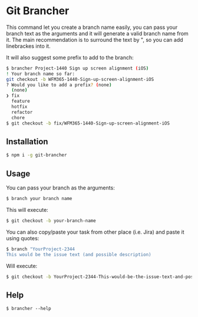 # Git Brancher

This command let you create a branch name easily, you can pass your branch text as the arguments and it will generate a valid branch name from it.
The main recommendation is to surround the text by ", so you can add linebrackes into it.

It will also suggest some prefix to add to the branch:

```sh
$ brancher Project-1440 Sign up screen alignment (iOS)
! Your branch name so far:
git checkout -b WFM365-1440-Sign-up-screen-alignment-iOS
? Would you like to add a prefix? (none)
  (none)
❯ fix
  feature
  hotfix
  refactor
  chore
$ git checkout -b fix/WFM365-1440-Sign-up-screen-alignment-iOS

```

## Installation

```sh
$ npm i -g git-brancher
```

## Usage

You can pass your branch as the arguments:

```sh
$ branch your branch name
```

This will execute:

```sh
$ git checkout -b your-branch-name
```

You can also copy/paste your task from other place (i.e. Jira) and paste it using quotes:

```sh
$ branch "YourProject-2344
This would be the issue text (and possible description)
```

Will execute:

```sh
$ git checkout -b YourProject-2344-This-would-be-the-issue-text-and-possible description
```

## Help

```
$ brancher --help
```

